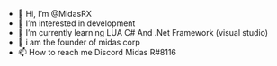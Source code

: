 - 👋 Hi, I’m @MidasRX
- 👀 I’m interested in development
- 🌱 I’m currently learning LUA C# And .Net Framework (visual studio)
- 💞️ i am the founder of midas corp
- 📫 How to reach me Discord Midas R#8116

<!---
MidasRX/MidasRX is a ✨ special ✨ repository because its `README.md` (this file) appears on your GitHub profile.
You can click the Preview link to take a look at your changes.
--->
